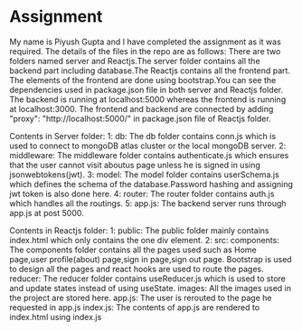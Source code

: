 # Assignment
  My name is Piyush Gupta and I have completed the assignment as it was required. The details of the files in the repo are as follows:
  There are two folders named server and Reactjs.The server folder contains all the backend part including database.The Reactjs contains all the frontend part.
  The elements of the frontend are done using bootstrap.You can see the dependencies used in package.json file in both server and Reactjs folder.
  The backend is running at localhost:5000 whereas the frontend is running at localhost:3000. The frontend and backend are connected by adding 
  "proxy": "http://localhost:5000/" in package.json file of Reactjs folder.
  
  Contents in Server folder:
  1: db: The db folder contains conn.js which is used to connect to mongoDB atlas cluster or the local mongoDB server.
  2: middleware: The middleware folder contains authenticate.js which ensures that the user cannot visit aboutus page unless he is signed in using jsonwebtokens(jwt).
  3: model: The model folder contains userSchema.js which defines the schema of the database.Password hashing and assigning jwt token is also done here.
  4: router: The router folder contains auth.js which handles all the routings.
  5: app.js: The backend server runs through app.js at post 5000.
  
  Contents in Reactjs folder: 
  1: public: The public folder mainly contains index.html which only contains the one div element.
  2: src:
    components: The components folder contains all the pages used such as Home page,user profile(about) page,sign in page,sign out page.
                Bootstrap is used to design all the pages and react hooks are used to route the pages.
    reducer: The reducer folder contains useReducer.js which is used to store and update states instead of using useState.
    images: All the images used in the project are stored here.
    app.js: The user is rerouted to the page he requested in app.js
    index.js: The contents of app.js are rendered to index.html using index.js
    
